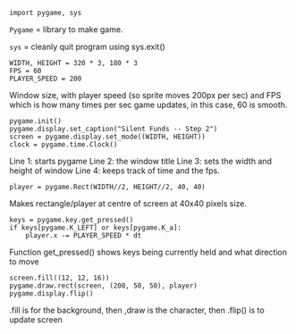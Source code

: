 ```import pygame, sys```


```Pygame``` = library to make game.

```sys``` = cleanly quit program using sys.exit()


```
WIDTH, HEIGHT = 320 * 3, 180 * 3
FPS = 60
PLAYER_SPEED = 200
```


Window size, with player speed (so sprite moves 200px per sec) and FPS which is how many times per sec game updates, in this case, 60 is smooth.

```
pygame.init()
pygame.display.set_caption("Silent Funds -- Step 2")
screen = pygame.display.set_mode((WIDTH, HEIGHT))
clock = pygame.time.Clock()
```

Line 1: starts pygame
Line 2: the window title
Line 3: sets the width and height of window
Line 4: keeps track of time and the fps.

```
player = pygame.Rect(WIDTH//2, HEIGHT//2, 40, 40)
```


Makes rectangle/player at centre of screen at 40x40 pixels size.

```
keys = pygame.key.get_pressed()
if keys[pygame.K_LEFT] or keys[pygame.K_a]:
    player.x -= PLAYER_SPEED * dt
```

Function get_pressed() shows keys being currently held and what direction to move

```
screen.fill((12, 12, 16))
pygame.draw.rect(screen, (200, 50, 50), player)
pygame.display.flip()
```

.fill is for the background, then ,draw is the character, then .flip() is to update screen
